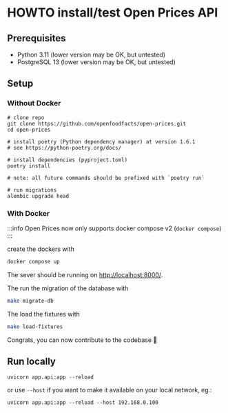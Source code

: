 # HOWTO install/test Open Prices API

## Prerequisites

- Python 3.11 (lower version may be OK, but untested)
- PostgreSQL 13 (lower version may be OK, but untested)

## Setup

### Without Docker

```
# clone repo
git clone https://github.com/openfoodfacts/open-prices.git
cd open-prices

# install poetry (Python dependency manager) at version 1.6.1
# see https://python-poetry.org/docs/

# install dependencies (pyproject.toml)
poetry install

# note: all future commands should be prefixed with `poetry run`

# run migrations
alembic upgrade head
```

### With Docker

:::info
Open Prices now only supports docker compose v2 (`docker compose`)
:::

create the dockers with

```sh
docker compose up
```

The sever should be running on <http://localhost:8000/>.

The run the migration of the database with

```sh
make migrate-db
```

The load the fixtures with

```sh
make load-fixtures
```

Congrats, you can now contribute to the codebase :tada:

## Run locally

```
uvicorn app.api:app --reload
```

or use `--host` if you want to make it available on your local network, eg.:

```
uvicorn app.api:app --reload --host 192.168.0.100
```
